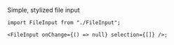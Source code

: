 Simple, stylized file input

```tsx
import FileInput from "./FileInput";

<FileInput onChange={() => null} selection={[]} />;
```
